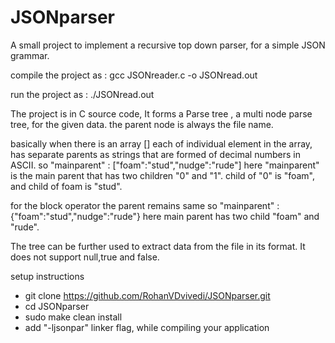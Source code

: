 # JSONparser
A small project to implement a recursive top down parser, for a simple JSON grammar.

compile the project as : gcc JSONreader.c -o JSONread.out

run the project as     : ./JSONread.out <your JSON filename>

The project is in C source code, It forms a Parse tree , a multi node parse tree, for the given data. the parent node is always the file name.

basically when there is an array [] each of individual element in the array, has separate parents as strings that are formed of decimal numbers in ASCII. so "mainparent" : ["foam":"stud","nudge":"rude"]
here "mainparent" is the main parent that has two children "0" and "1". child of "0" is "foam", and child of foam is "stud".

for the block operator the parent remains same so "mainparent" : {"foam":"stud","nudge":"rude"}
here main parent has two child "foam" and "rude".

The tree can be further used to extract data from the file in its format. It does not support null,true and false.

setup instructions
 * git clone https://github.com/RohanVDvivedi/JSONparser.git
 * cd JSONparser
 * sudo make clean install
 * add "-ljsonpar" linker flag, while compiling your application